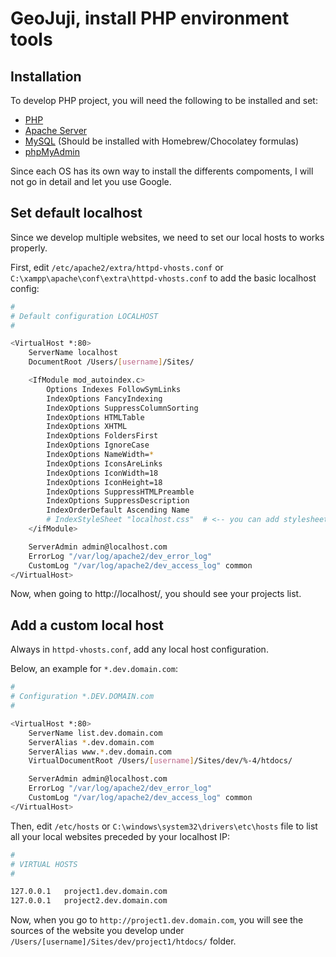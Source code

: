 # GeoJuji, install PHP environment tools


## Installation

To develop PHP project, you will need the following to be installed and set:
- [PHP](http://php.net/)
- [Apache Server](https://httpd.apache.org/)
- [MySQL](https://www.mysql.com/) (Should be installed with Homebrew/Chocolatey formulas)
- [phpMyAdmin](https://www.phpmyadmin.net/)

Since each OS has its own way to install the differents compoments, I will not go in detail and let you use Google.



## Set default localhost

Since we develop multiple websites, we need to set our local hosts to works properly.

First, edit `/etc/apache2/extra/httpd-vhosts.conf` or `C:\xampp\apache\conf\extra\httpd-vhosts.conf` to add the basic localhost config:

```bash
#
# Default configuration LOCALHOST
#

<VirtualHost *:80>
    ServerName localhost
    DocumentRoot /Users/[username]/Sites/

    <IfModule mod_autoindex.c>
        Options Indexes FollowSymLinks
        IndexOptions FancyIndexing
        IndexOptions SuppressColumnSorting
        IndexOptions HTMLTable
        IndexOptions XHTML
        IndexOptions FoldersFirst
        IndexOptions IgnoreCase
        IndexOptions NameWidth=*
        IndexOptions IconsAreLinks
        IndexOptions IconWidth=18
        IndexOptions IconHeight=18
        IndexOptions SuppressHTMLPreamble
        IndexOptions SuppressDescription
        IndexOrderDefault Ascending Name
        # IndexStyleSheet "localhost.css"  # <-- you can add stylesheet for localhost
    </ifModule>

    ServerAdmin admin@localhost.com
    ErrorLog "/var/log/apache2/dev_error_log"
    CustomLog "/var/log/apache2/dev_access_log" common
</VirtualHost>
```

Now, when going to http://localhost/, you should see your projects list.



## Add a custom local host

Always in `httpd-vhosts.conf`, add any local host configuration.

Below, an example for `*.dev.domain.com`:

```bash
#
# Configuration *.DEV.DOMAIN.com
#

<VirtualHost *:80>
    ServerName list.dev.domain.com
    ServerAlias *.dev.domain.com
    ServerAlias www.*.dev.domain.com
    VirtualDocumentRoot /Users/[username]/Sites/dev/%-4/htdocs/

    ServerAdmin admin@localhost.com
    ErrorLog "/var/log/apache2/dev_error_log"
    CustomLog "/var/log/apache2/dev_access_log" common
</VirtualHost>
```

Then, edit `/etc/hosts` or `C:\windows\system32\drivers\etc\hosts` file to list all your local websites preceded by your localhost IP:

```bash
#
# VIRTUAL HOSTS
#

127.0.0.1   project1.dev.domain.com
127.0.0.1   project2.dev.domain.com
```

Now, when you go to `http://project1.dev.domain.com`, you will see the sources of the website you develop under `/Users/[username]/Sites/dev/project1/htdocs/` folder.
